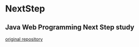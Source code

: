 # NextStep

## Java Web Programming Next Step study


[original repository](https://github.com/slipp/jwp-book)
